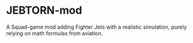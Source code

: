# JEBTORN-mod
A Squad-game mod adding Fighter Jets with a realistic simulation, purely relying on math formulas from aviation.
